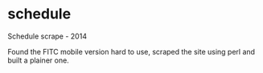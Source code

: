 # schedule
Schedule scrape - 2014

Found the FITC mobile version hard to use, scraped the site using perl and built a plainer one.
